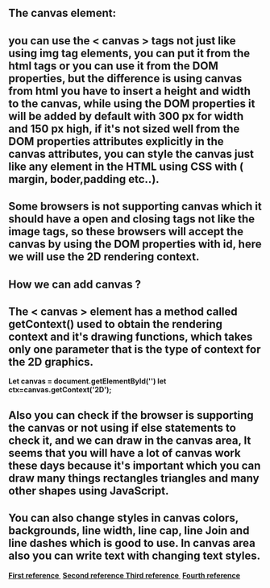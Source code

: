 ## The canvas element:

## you can use the < canvas > tags not just like using img tag elements, you can put it from the html tags or you can use it from the DOM properties, but the difference is using canvas from html you have to insert a height and width to the canvas, while using the DOM properties it will be added by default with 300 px for width and 150 px high, if it's not sized well from the DOM properties attributes explicitly in the canvas attributes, you can style the canvas just like any element in the HTML using CSS with ( margin, boder,padding etc..).

## Some browsers is not supporting canvas which it should have a open and closing tags not like the image tags, so these browsers will accept the canvas by using the DOM properties with id, here we will use the 2D rendering context.

## How we can add canvas ?

## The < canvas > element has a method called getContext() used to obtain the rendering context and it's drawing functions, which takes only one parameter that is the type of context for the 2D graphics.

**Let canvas = document.getElementById('')
let ctx=canvas.getContext('2D');**

## Also you can check if the browser is supporting the canvas or not using if else statements to check it, and we can draw in the canvas area, It seems that you will have a lot of canvas work these days because it's important which you can draw many things rectangles triangles and many other shapes using JavaScript.

## You can also change styles in canvas colors, backgrounds, line width, line cap, line Join and line dashes which is good to use. In canvas area also you can write text with changing text styles.

**[First reference ](https://developer.mozilla.org/en-US/docs/Web/API/Canvas_API/Tutorial/Basic_usage)**
**[Second reference ](https://developer.mozilla.org/en-US/docs/Web/API/Canvas_API/Tutorial/Drawing_shapes)**
**[Third reference ](https://developer.mozilla.org/en-US/docs/Web/API/Canvas_API/Tutorial/Applying_styles_and_colors)**
**[Fourth reference ](https://developer.mozilla.org/en-US/docs/Web/API/Canvas_API/Tutorial/Drawing_text)**